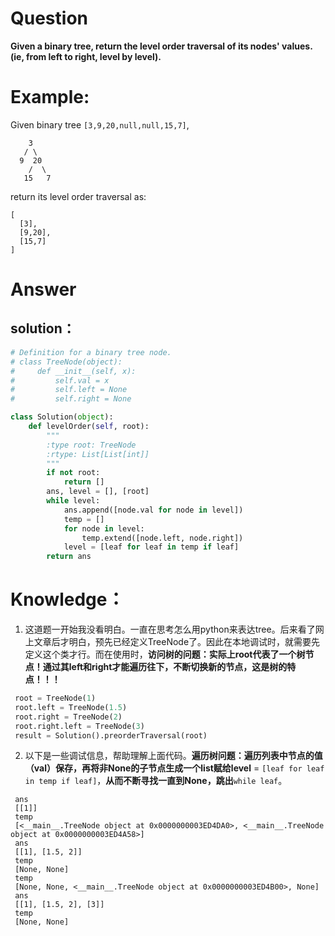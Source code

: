 # Question

**Given a binary tree, return the level order traversal of its nodes' values. \(ie, from left to right, level by level\).**

# Example:

Given binary tree `[3,9,20,null,null,15,7]`,

```
    3
   / \
  9  20
    /  \
   15   7
```

return its level order traversal as:

```
[
  [3],
  [9,20],
  [15,7]
]
```

# Answer

## solution：

```python
# Definition for a binary tree node.
# class TreeNode(object):
#     def __init__(self, x):
#         self.val = x
#         self.left = None
#         self.right = None

class Solution(object):
    def levelOrder(self, root):
        """
        :type root: TreeNode
        :rtype: List[List[int]]
        """
        if not root:
            return []
        ans, level = [], [root]
        while level:
            ans.append([node.val for node in level])
            temp = []
            for node in level:
                temp.extend([node.left, node.right])
            level = [leaf for leaf in temp if leaf]
        return ans     
```

# Knowledge：

1. 这道题一开始我没看明白。一直在思考怎么用python来表达tree。后来看了网上文章后才明白，预先已经定义TreeNode了。因此在本地调试时，就需要先定义这个类才行。而在使用时，**访问树的问题：实际上root代表了一个树节点！通过其left和right才能遍历往下，不断切换新的节点，这是树的特点！！！**
  ```python
   root = TreeNode(1)
   root.left = TreeNode(1.5)
   root.right = TreeNode(2)
   root.right.left = TreeNode(3)
   result = Solution().preorderTraversal(root)
  ```

2. 以下是一些调试信息，帮助理解上面代码。**遍历树问题：遍历列表中节点的值（val）保存，再将非None的子节点生成一个list赋给level** = `[leaf for leaf in temp if leaf]`，**从而不断寻找一直到None，跳出**`while leaf`。

  ```
   ans
   [[1]]
   temp
   [<__main__.TreeNode object at 0x0000000003ED4DA0>, <__main__.TreeNode object at 0x0000000003ED4A58>]
   ans
   [[1], [1.5, 2]]
   temp
   [None, None]
   temp
   [None, None, <__main__.TreeNode object at 0x0000000003ED4B00>, None]
   ans
   [[1], [1.5, 2], [3]]
   temp
   [None, None]
  ```


